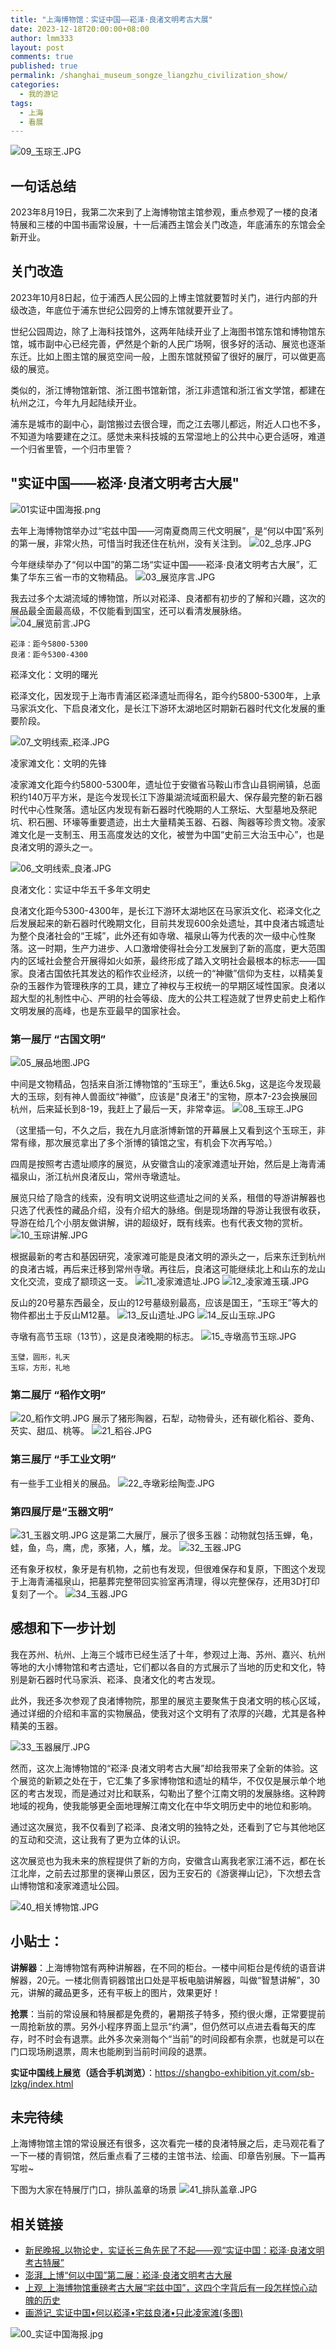 ```yaml
---
title: "上海博物馆：实证中国——崧泽·良渚文明考古大展"
date: 2023-12-18T20:00:00+08:00
author: lmm333
layout: post
comments: true
published: true
permalink: /shanghai_museum_songze_liangzhu_civilization_show/
categories:
  - 我的游记
tags:
  - 上海
  - 看展
---
```

![09_玉琮王.JPG](../images/2023-12-18-shanghai_museum_songze_liangzhu_civilization_show/09_玉琮王.JPG)

## 一句话总结
2023年8月19日，我第二次来到了上海博物馆主馆参观，重点参观了一楼的良渚特展和三楼的中国书画常设展，十一后浦西主馆会关门改造，年底浦东的东馆会全新开业。

## 关门改造
2023年10月8日起，位于浦西人民公园的上博主馆就要暂时关门，进行内部的升级改造，年底位于浦东世纪公园旁的上博东馆就要开业了。

世纪公园周边，除了上海科技馆外，这两年陆续开业了上海图书馆东馆和博物馆东馆，城市副中心已经完善，俨然是个新的人民广场啊，很多好的活动、展览也逐渐东迁。比如上图主馆的展览空间一般，上图东馆就预留了很好的展厅，可以做更高级的展览。

类似的，浙江博物馆新馆、浙江图书馆新馆，浙江非遗馆和浙江省文学馆，都建在杭州之江，今年九月起陆续开业。

浦东是城市的副中心，副馆搬过去很合理，而之江去哪儿都远，附近人口也不多，不知道为啥要建在之江。感觉未来科技城的五常湿地上的公共中心更合适呀，难道一个归省里管，一个归市里管？

## "实证中国——崧泽·良渚文明考古大展"
![01实证中国海报.png](../images/2023-12-18-shanghai_museum_songze_liangzhu_civilization_show/01_实证中国海报.png)

去年上海博物馆举办过“宅兹中国——河南夏商周三代文明展”，是“何以中国”系列的第一展，非常火热，可惜当时我还住在杭州，没有关注到。
![02_总序.JPG](../images/2023-12-18-shanghai_museum_songze_liangzhu_civilization_show/02_总序.JPG)

今年继续举办了“何以中国”的第二场“实证中国——崧泽·良渚文明考古大展”，汇集了华东三省一市的文物精品。
![03_展览序言.JPG](../images/2023-12-18-shanghai_museum_songze_liangzhu_civilization_show/03_展览序言.JPG)

我去过多个太湖流域的博物馆，所以对崧泽、良渚都有初步的了解和兴趣，这次的展品最全面最高级，不仅能看到国宝，还可以看清发展脉络。
![04_展览前言.JPG](../images/2023-12-18-shanghai_museum_songze_liangzhu_civilization_show/04_展览前言.JPG)

```
崧泽：距今5800-5300
良渚：距今5300-4300
```
崧泽文化：文明的曙光

崧泽文化，因发现于上海市青浦区崧泽遗址而得名，距今约5800-5300年，上承马家浜文化、下启良渚文化，是长江下游环太湖地区时期新石器时代文化发展的重要阶段。

![07_文明线索_崧泽.JPG](../images/2023-12-18-shanghai_museum_songze_liangzhu_civilization_show/07_文明线索_崧泽.JPG)

凌家滩文化：文明的先锋

凌家滩文化距今约5800-5300年，遗址位于安徽省马鞍山市含山县铜闸镇，总面积约140万平方米，是迄今发现长江下游巢湖流域面积最大、保存最完整的新石器时代中心性聚落。遗址区内发现有新石器时代晚期的人工祭坛、大型墓地及祭祀坑、积石圈、环壕等重要遗迹，出土大量精美玉器、石器、陶器等珍贵文物。凌家滩文化是一支制玉、用玉高度发达的文化，被誉为中国“史前三大治玉中心”，也是良渚文明的源头之一。

![06_文明线索_良渚.JPG](../images/2023-12-18-shanghai_museum_songze_liangzhu_civilization_show/06_文明线索_良渚.JPG)

良渚文化：实证中华五千多年文明史 

良渚文化距今5300-4300年，是长江下游环太湖地区在马家浜文化、崧泽文化之后发展起来的新石器时代晚期文化，目前共发现600余处遗址，其中良渚古城遗址为整个良渚社会的“王城”，此外还有如寺墩、福泉山等为代表的次一级中心性聚落。这一时期，生产力进步、人口激增使得社会分工发展到了新的高度，更大范围内的区域社会整合开展得如火如荼，最终形成了踏入文明社会最根本的标志——国家。良渚古国依托其发达的稻作农业经济，以统一的“神徽”信仰为支柱，以精美复杂的玉器作为管理秩序的工具，建立了神权与王权统一的早期区域性国家。良渚以超大型的礼制性中心、严明的社会等级、庞大的公共工程造就了世界史前史上稻作文明发展的高峰，也是东亚最早的国家社会。

### 第一展厅 “古国文明”
![05_展品地图.JPG](../images/2023-12-18-shanghai_museum_songze_liangzhu_civilization_show/05_展品地图.JPG)

中间是文物精品，包括来自浙江博物馆的“玉琮王”，重达6.5kg，这是迄今发现最大的玉琮，刻有神人兽面纹“神徽”，应该是"良渚王"的宝物，原本7-23会换展回杭州，后来延长到8-19，我赶上了最后一天，非常幸运。
![08_玉琮王.JPG](../images/2023-12-18-shanghai_museum_songze_liangzhu_civilization_show/08_玉琮王.JPG)

（这里插一句，不久之后，我在九月底浙博新馆的开幕展上又看到这个玉琮王，非常有缘，那次展览拿出了多个浙博的镇馆之宝，有机会下次再写哈。）


四周是按照考古遗址顺序的展览，从安徽含山的凌家滩遗址开始，然后是上海青浦福泉山，浙江杭州良渚反山，常州寺墩遗址。

展览只给了隐含的线索，没有明文说明这些遗址之间的关系，租借的导游讲解器也只选了代表性的藏品介绍，没有介绍大的脉络。倒是现场蹭的导游让我很有收获，导游在给几个小朋友做讲解，讲的超级好，既有线索。也有代表文物的赏析。
![10_玉琮讲解.JPG](../images/2023-12-18-shanghai_museum_songze_liangzhu_civilization_show/10_玉琮讲解.JPG)

根据最新的考古和基因研究，凌家滩可能是良渚文明的源头之一，后来东迁到杭州的良渚古城，再后来迁移到常州寺墩。再往后，良渚这可能继续北上和山东的龙山文化交流，变成了颛顼这一支。
![11_凌家滩遗址.JPG](../images/2023-12-18-shanghai_museum_songze_liangzhu_civilization_show/11_凌家滩遗址.JPG)
![12_凌家滩玉璜.JPG](../images/2023-12-18-shanghai_museum_songze_liangzhu_civilization_show/12_凌家滩玉璜.JPG)

反山的20号墓东西最全，反山的12号墓级别最高，应该是国王，“玉琮王”等大的物件都出土于反山M12墓。
![13_反山遗址.JPG](../images/2023-12-18-shanghai_museum_songze_liangzhu_civilization_show/13_反山遗址.JPG)
![14_反山玉琮.JPG](../images/2023-12-18-shanghai_museum_songze_liangzhu_civilization_show/14_反山玉琮.JPG)

寺墩有高节玉琮（13节），这是良渚晚期的标志。
![15_寺墩高节玉琮.JPG](../images/2023-12-18-shanghai_museum_songze_liangzhu_civilization_show/15_寺墩高节玉琮.JPG)

```
玉璧，圆形，礼天
玉琮，方形，礼地
```

### 第二展厅 “稻作文明”
![20_稻作文明.JPG](../images/2023-12-18-shanghai_museum_songze_liangzhu_civilization_show/20_稻作文明.JPG)
展示了猪形陶器，石犁，动物骨头，还有碳化稻谷、菱角、芡实、甜瓜、桃等。
![21_稻谷.JPG](../images/2023-12-18-shanghai_museum_songze_liangzhu_civilization_show/21_稻谷.JPG)

### 第三展厅 “手工业文明”
有一些手工业相关的展品。
![22_寺墩彩绘陶壶.JPG](../images/2023-12-18-shanghai_museum_songze_liangzhu_civilization_show/22_寺墩彩绘陶壶.JPG)

### 第四展厅是“玉器文明”
![31_玉器文明.JPG](../images/2023-12-18-shanghai_museum_songze_liangzhu_civilization_show/31_玉器文明.JPG)
这是第二大展厅，展示了很多玉器：动物就包括玉蝉，龟，蛙，鱼，鸟，鹰，虎，豕猪，人，觿，龙。
![32_玉器.JPG](../images/2023-12-18-shanghai_museum_songze_liangzhu_civilization_show/32_玉器.JPG)

还有象牙权杖，象牙是有机物，之前也有发现，但很难保存和复原，下图这个发现于上海青浦福泉山，把墓葬完整带回实验室再清理，得以完整保存，还用3D打印复刻了一个。
![34_玉器.JPG](../images/2023-12-18-shanghai_museum_songze_liangzhu_civilization_show/34_玉器.JPG)

## 感想和下一步计划
我在苏州、杭州、上海三个城市已经生活了十年，参观过上海、苏州、嘉兴、杭州等地的大小博物馆和考古遗址，它们都以各自的方式展示了当地的历史和文化，特别是新石器时代马家浜、崧泽、良渚文化的考古发现。

此外，我还多次参观了良渚博物院，那里的展览主要聚焦于良渚文明的核心区域，通过详细的介绍和丰富的实物展品，使我对这个文明有了浓厚的兴趣，尤其是各种精美的玉器。

![33_玉器展厅.JPG](../images/2023-12-18-shanghai_museum_songze_liangzhu_civilization_show/33_玉器展厅.JPG)

然而，这次上海博物馆的“崧泽·良渚文明考古大展”却给我带来了全新的体验。这个展览的新颖之处在于，它汇集了多家博物馆和遗址的精华，不仅仅是展示单个地区的考古发现，而是通过对比和联系，勾勒出了整个江南文明的发展脉络。这种跨地域的视角，使我能够更全面地理解江南文化在中华文明历史中的地位和影响。

通过这次展览，我不仅看到了崧泽、良渚文明的独特之处，还看到了它与其他地区的互动和交流，这让我有了更为立体的认识。

这次展览也为我未来的旅程提供了新的方向，安徽含山离我老家江浦不远，都在长江北岸，之前去过那里的褒禅山景区，因为王安石的《游褒禅山记》，下次想去含山博物馆和凌家滩遗址公园。

![40_相关博物馆.JPG](../images/2023-12-18-shanghai_museum_songze_liangzhu_civilization_show/40_相关博物馆.JPG)

## 小贴士：

**讲解器**：上海博物馆有两种讲解器，在不同的柜台。一楼中间柜台是传统的语音讲解器，20元。一楼北侧青铜器馆出口处是平板电脑讲解器，叫做“智慧讲解”，30元，讲解的藏品更多，还有平板上的图片，效果更好！

**抢票**：当前的常设展和特展都是免费的，暑期孩子特多，预约很火爆，正常要提前一周抢新放的票。另外小程序界面上显示“约满”，但仍然可以点进去看每天的库存，时不时会有退票。此外多次亲测每个“当前”的时间段都有余票，也就是可以在门口现场刷退票，周末也能刷到当前时间段的退票。

**实证中国线上展览（适合手机浏览）**：https://shangbo-exhibition.yit.com/sb-lzkg/index.html

## 未完待续
上海博物馆主馆的常设展还有很多，这次看完一楼的良渚特展之后，走马观花看了一下一楼的青铜馆，然后重点看了三楼的主馆书法、绘画、印章告别展。下一篇再写啦~

下图为大家在特展厅门口，排队盖章的场景
![41_排队盖章.JPG](../images/2023-12-18-shanghai_museum_songze_liangzhu_civilization_show/41_排队盖章.JPG)

## 相关链接
- [新民晚报_以物论史，实证长三角先民了不起——观“实证中国：崧泽·良渚文明考古特展”](https://paper.xinmin.cn/html/xmwb/2023-07-08/13/164675.html)
- [澎湃_上博“何以中国”第二展：崧泽·良渚文明考古大展](https://m.thepaper.cn/baijiahao_23330328)
- [上观_上海博物馆重磅考古大展“宅兹中国”，这四个字背后有一段怎样惊心动魄的历史](https://export.shobserver.com/baijiahao/html/533198.html)
- [画游记_实证中国•何以崧泽•宅兹良渚•只此凌家滩(多图)](https://mp.weixin.qq.com/s/F10k0BE8QytSJbRnTy0y9Q)

![00_实证中国海报.jpg](../images/2023-12-18-shanghai_museum_songze_liangzhu_civilization_show/00_实证中国海报.jpg)